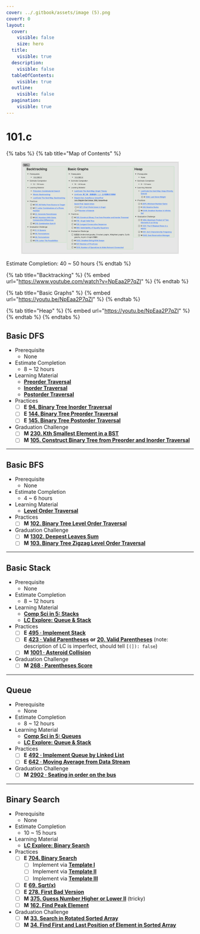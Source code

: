 ```yaml
---
cover: ../.gitbook/assets/image (5).png
coverY: 0
layout:
  cover:
    visible: false
    size: hero
  title:
    visible: true
  description:
    visible: false
  tableOfContents:
    visible: true
  outline:
    visible: false
  pagination:
    visible: true
---
```


# 101.c

{% tabs %}
{% tab title="Map of Contents" %}
<figure><img src="../.gitbook/assets/image (9).png" alt=""><figcaption></figcaption></figure>

Estimate Completion: 40 \~ 50 hours
{% endtab %}

{% tab title="Backtracking" %}
{% embed url="https://www.youtube.com/watch?v=NpEaa2P7qZI" %}
{% endtab %}

{% tab title="Basic Graphs" %}
{% embed url="https://youtu.be/NpEaa2P7qZI" %}
{% endtab %}

{% tab title="Heap" %}
{% embed url="https://youtu.be/NpEaa2P7qZI" %}
{% endtab %}
{% endtabs %}

## Basic DFS

* Prerequisite
  * None
* Estimate Completion
  * 8 \~ 12 hours
* Learning Material
  * [**Preorder Traversal**](https://faculty.cs.niu.edu/\~mcmahon/CS241/Notes/Data\_Structures/binary\_tree\_traversals.html)
  * [**Inorder Traversal**](https://faculty.cs.niu.edu/\~mcmahon/CS241/Notes/Data\_Structures/binary\_tree\_traversals.html)
  * [**Postorder Traversal**](https://faculty.cs.niu.edu/\~mcmahon/CS241/Notes/Data\_Structures/binary\_tree\_traversals.html)
* Practices
  * [ ] **E** [**94. Binary Tree Inorder Traversal**](https://leetcode.com/problems/binary-tree-inorder-traversal/)
  * [ ] **E** [**144. Binary Tree Preorder Traversal**](https://leetcode.com/problems/binary-tree-preorder-traversal/)
  * [ ] **E** [**145. Binary Tree Postorder Traversal**](https://leetcode.com/problems/binary-tree-postorder-traversal/)
* Graduation Challenge
  * [ ] **M** [**230. Kth Smallest Element in a BST**](https://leetcode.com/problems/kth-smallest-element-in-a-bst/)
  * [ ] **M** [**105. Construct Binary Tree from Preorder and Inorder Traversal**](https://leetcode.com/problems/construct-binary-tree-from-preorder-and-inorder-traversal/)

***

## Basic BFS

* Prerequisite
  * None
* Estimate Completion
  * 4 \~ 6 hours
* Learning Material
  * [**Level Order Traversal**](https://faculty.cs.niu.edu/\~mcmahon/CS241/Notes/Data\_Structures/binary\_tree\_traversals.html)
* Practices
  * [ ] **M** [**102. Binary Tree Level Order Traversal**](https://leetcode.com/problems/binary-tree-level-order-traversal/)
* Graduation Challenge
  * [ ] **M** [**1302. Deepest Leaves Sum**](https://leetcode.com/problems/deepest-leaves-sum/)
  * [ ] **M** [**103. Binary Tree Zigzag Level Order Traversal**](https://leetcode.com/problems/binary-tree-zigzag-level-order-traversal/)

***

## Basic Stack

* Prerequisite
  * None
* Estimate Completion
  * 8 \~ 12 hours
* Learning Material
  * [**Comp Sci in 5: Stacks**](https://www.youtube.com/watch?v=\_7Z07tI-xrA)
  * [**LC Explore: Queue & Stack**](https://leetcode.com/explore/learn/card/queue-stack/)
* Practices
  * [ ] **E** [**495 · Implement Stack**](https://www.lintcode.com/problem/495)
  * [ ] **E** [**423 · Valid Parentheses**](https://www.lintcode.com/problem/423/) **or** [**20. Valid Parentheses**](https://leetcode.com/problems/valid-parentheses/) (note: description of LC is imperfect, should tell `[(]): false`)
  * [ ] **M** [**1001 · Asteroid Collision**](https://www.lintcode.com/problem/1001/description)
* Graduation Challenge
  * [ ] **M** [**268 · Parentheses Score**](https://www.lintcode.com/problem/268/)

***

## Queue

* Prerequisite
  * None
* Estimate Completion
  * 8 \~ 12 hours
* Learning Material
  * [**Comp Sci in 5: Queues**](https://www.youtube.com/watch?v=-1oFihNj6Vw)
  * [**LC Explore: Queue & Stack**](https://leetcode.com/explore/learn/card/queue-stack/)
* Practices
  * [ ] **E** [**49**](https://www.lintcode.com/problem/3493/?\_from=problem\_tag\&fromId=359)[**2 · Implement Queue by Linked List**](https://www.lintcode.com/problem/492)
  * [ ] **E** [**642 · Moving Average from Data Stream**](https://www.lintcode.com/problem/642/)
* Graduation Challenge
  * [ ] **M** [**2902 · Seating in order on the bus**](https://www.lintcode.com/problem/2902/)

***

## Binary Search

* Prerequisite
  * None
* Estimate Completion
  * 10 \~ 15 hours
* Learning Material
  * [**LC Explore: Binary Search**](https://leetcode.com/explore/learn/card/binary-search/)
* Practices
  * [ ] **E** [**704. Binary Search**](https://leetcode.com/problems/binary-search/)
    * [ ] Implement via [**Template I**](https://leetcode.com/explore/learn/card/binary-search/125/template-i/938/)
    * [ ] Implement via [**Template II**](https://leetcode.com/explore/learn/card/binary-search/126/template-ii/937/)
    * [ ] Implement via [**Template III**](https://leetcode.com/explore/learn/card/binary-search/135/template-iii/936/)
  * [ ] **E** [**69. Sqrt(x)**](https://leetcode.com/problems/sqrtx/)
  * [ ] **E** [**278. First Bad Version**](https://leetcode.com/problems/first-bad-version/)
  * [ ] **M** [**375. Guess Number Higher or Lower II**](https://leetcode.com/problems/guess-number-higher-or-lower-ii/) (tricky)
  * [ ] **M** [**162. Find Peak Element**](https://leetcode.com/problems/find-peak-element/)
* Graduation Challenge
  * [ ] **M** [**33. Search in Rotated Sorted Array**](https://leetcode.com/problems/search-in-rotated-sorted-array/)
  * [ ] **M** [**34. Find First and Last Position of Element in Sorted Array**](https://leetcode.com/problems/find-first-and-last-position-of-element-in-sorted-array/)
